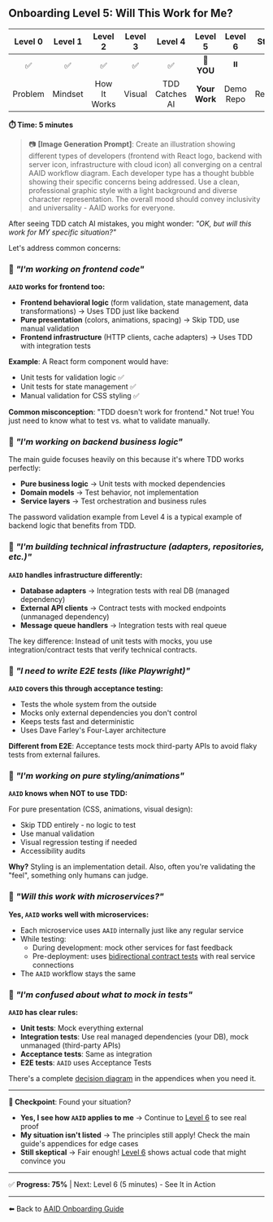 ## Onboarding Level 5: Will This Work for Me?

| Level 0 | Level 1 |   Level 2    | Level 3 |    Level 4     |    Level 5    |  Level 6  | Start |
| :-----: | :-----: | :----------: | :-----: | :------------: | :-----------: | :-------: | :---: |
|   ✅    |   ✅    |      ✅      |   ✅    |       ✅       |  📍 **YOU**   |    ⏸️     |  ⏸️   |
| Problem | Mindset | How It Works | Visual  | TDD Catches AI | **Your Work** | Demo Repo | Ready |

**⏱️ Time: 5 minutes**

> 📷 **[Image Generation Prompt]**: Create an illustration showing different types of developers (frontend with React logo, backend with server icon, infrastructure with cloud icon) all converging on a central AAID workflow diagram. Each developer type has a thought bubble showing their specific concerns being addressed. Use a clean, professional graphic style with a light background and diverse character representation. The overall mood should convey inclusivity and universality - AAID works for everyone.

After seeing TDD catch AI mistakes, you might wonder: _"OK, but will this work for MY specific situation?"_

Let's address common concerns:

### 🙋 _"I'm working on frontend code"_

**`AAID` works for frontend too:**

- **Frontend behavioral logic** (form validation, state management, data transformations) → Uses TDD just like backend
- **Pure presentation** (colors, animations, spacing) → Skip TDD, use manual validation
- **Frontend infrastructure** (HTTP clients, cache adapters) → Uses TDD with integration tests

**Example**: A React form component would have:

- Unit tests for validation logic ✅
- Unit tests for state management ✅
- Manual validation for CSS styling ✅

**Common misconception**: "TDD doesn't work for frontend." Not true! You just need to know what to test vs. what to validate manually.

### 🙋 _"I'm working on backend business logic"_

The main guide focuses heavily on this because it's where TDD works perfectly:

- **Pure business logic** → Unit tests with mocked dependencies
- **Domain models** → Test behavior, not implementation
- **Service layers** → Test orchestration and business rules

The password validation example from Level 4 is a typical example of backend logic that benefits from TDD.

### 🙋 _"I'm building technical infrastructure (adapters, repositories, etc.)"_

**`AAID` handles infrastructure differently:**

- **Database adapters** → Integration tests with real DB (managed dependency)
- **External API clients** → Contract tests with mocked endpoints (unmanaged dependency)
- **Message queue handlers** → Integration tests with real queue

The key difference: Instead of unit tests with mocks, you use integration/contract tests that verify technical contracts.

### 🙋 _"I need to write E2E tests (like Playwright)"_

**`AAID` covers this through acceptance testing:**

- Tests the whole system from the outside
- Mocks only external dependencies you don't control
- Keeps tests fast and deterministic
- Uses Dave Farley's Four-Layer architecture

**Different from E2E**: Acceptance tests mock third-party APIs to avoid flaky tests from external failures.

### 🙋 _"I'm working on pure styling/animations"_

**`AAID` knows when NOT to use TDD:**

For pure presentation (CSS, animations, visual design):

- Skip TDD entirely - no logic to test
- Use manual validation
- Visual regression testing if needed
- Accessibility audits

**Why?** Styling is an implementation detail. Also, often you're validating the "feel", something only humans can judge.

### 🙋 _"Will this work with microservices?"_

**Yes, `AAID` works well with microservices:**

- Each microservice uses `AAID` internally just like any regular service
- While testing:
  - During development: mock other services for fast feedback
  - Pre-deployment: uses [bidirectional contract tests](../../../appendices/appendix-e/dependencies-and-mocking.md) with real service connections
- The `AAID` workflow stays the same

### 🙋 _"I'm confused about what to mock in tests"_

**`AAID` has clear rules:**

- **Unit tests**: Mock everything external
- **Integration tests**: Use real managed dependencies (your DB), mock unmanaged (third-party APIs)
- **Acceptance tests**: Same as integration
- **E2E tests**: `AAID` uses Acceptance Tests

There's a complete [decision diagram](../../../appendices/appendix-e/dependencies-mocking-decision-flow.mermaid) in the appendices when you need it.

---

**🛑 Checkpoint**: Found your situation?

- **Yes, I see how `AAID` applies to me** → Continue to [Level 6](./6.md) to see real proof
- **My situation isn't listed** → The principles still apply! Check the main guide's appendices for edge cases
- **Still skeptical** → Fair enough! [Level 6](./6.md) shows actual code that might convince you

---

✅ **Progress: 75%** | Next: Level 6 (5 minutes) - See It in Action

---

⬅️ Back to [AAID Onboarding Guide](../guide.md)
